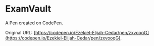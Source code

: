 # ExamVault

A Pen created on CodePen.

Original URL: [https://codepen.io/Ezekiel-Elijah-Cedar/pen/zxvooqG](https://codepen.io/Ezekiel-Elijah-Cedar/pen/zxvooqG).

